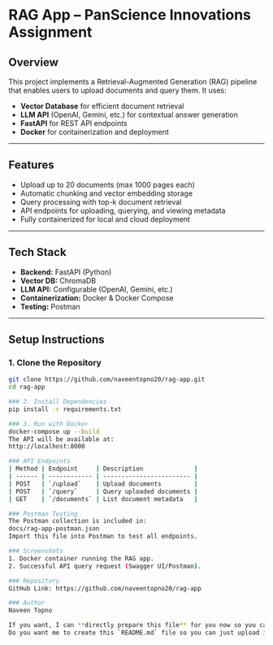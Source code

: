 # RAG App – PanScience Innovations Assignment

## Overview
This project implements a Retrieval-Augmented Generation (RAG) pipeline that enables users to upload documents and query them. It uses:
- **Vector Database** for efficient document retrieval
- **LLM API** (OpenAI, Gemini, etc.) for contextual answer generation
- **FastAPI** for REST API endpoints
- **Docker** for containerization and deployment

---

## Features
- Upload up to 20 documents (max 1000 pages each)
- Automatic chunking and vector embedding storage
- Query processing with top-k document retrieval
- API endpoints for uploading, querying, and viewing metadata
- Fully containerized for local and cloud deployment

---

## Tech Stack
- **Backend:** FastAPI (Python)
- **Vector DB:** ChromaDB
- **LLM API:** Configurable (OpenAI, Gemini, etc.)
- **Containerization:** Docker & Docker Compose
- **Testing:** Postman

---

## Setup Instructions

### 1. Clone the Repository
```bash
git clone https://github.com/naveentopno20/rag-app.git
cd rag-app

### 2. Install Dependencies 
pip install -r requirements.txt

### 3. Run with Docker
docker-compose up --build
The API will be available at:
http://localhost:8000

### API Endpoints
| Method | Endpoint     | Description              |
| ------ | ------------ | ------------------------ |
| POST   | `/upload`    | Upload documents         |
| POST   | `/query`     | Query uploaded documents |
| GET    | `/documents` | List document metadata   |

### Postman Testing
The Postman collection is included in:
docs/rag-app-postman.json
Import this file into Postman to test all endpoints.

### Screenshots
1. Docker container running the RAG app.
2. Successful API query request (Swagger UI/Postman).

### Repository
GitHub Link: https://github.com/naveentopno20/rag-app

### Author
Naveen Topno

If you want, I can **directly prepare this file** for you now so you can just commit and push it to update your GitHub README.  
Do you want me to create this `README.md` file so you can just upload it?
